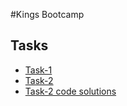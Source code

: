 #Kings Bootcamp

## Tasks
   * [Task-1](Task-1/README.md)
   * [Task-2](Task-2/README.md)
   * [Task-2 code solutions](Task-2-solution/README.md)